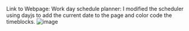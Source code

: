 Link to Webpage:
Work day schedule planner: I modified the scheduler using dayjs to add the current date to the page and color code the timeblocks.
![image](https://github.com/BrennerLJ/work-day-scheduler/assets/153338353/1a6c21df-3b7f-4422-916c-783a1a68c3a0)
